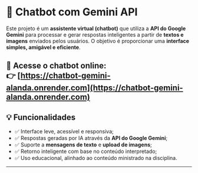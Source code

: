 # 🤖 Chatbot com Gemini API 

Este projeto é um **assistente virtual (chatbot)** que utiliza a **API do Google Gemini** para processar e gerar respostas inteligentes a partir de **textos e imagens** enviados pelos usuários. O objetivo é proporcionar uma **interface simples, amigável e eficiente**.

🔗 **Acesse o chatbot online:**  
👉 [https://chatbot-gemini-alanda.onrender.com](https://chatbot-gemini-alanda.onrender.com)
---

## 💡 Funcionalidades

- ✅ Interface leve, acessível e responsiva;
- ✅ Respostas geradas por IA através da **API do Google Gemini**;
- ✅ Suporte a **mensagens de texto** e **upload de imagens**;
- ✅ Retorno inteligente com base no conteúdo interpretado;
- ✅ Uso educacional, alinhado ao conteúdo ministrado na disciplina.

---


